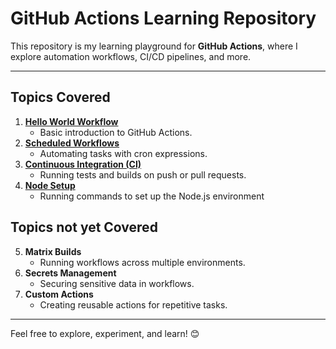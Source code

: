 
# **GitHub Actions Learning Repository**

This repository is my learning playground for **GitHub Actions**, where I explore automation workflows, CI/CD pipelines, and more.

---

## **Topics Covered**
1. [**Hello World Workflow**](.github/workflows/ci.yml)  
   - Basic introduction to GitHub Actions.
2. [**Scheduled Workflows**](.github/workflows/daily.yml)   
   - Automating tasks with cron expressions.
3. [**Continuous Integration (CI)**](.github/workflows/ci.yml)   
   - Running tests and builds on push or pull requests.
4. [**Node Setup**](.github/workflows/nodejs.yml)
   - Running commands to set up the Node.js environment

## **Topics not yet Covered**
5. **Matrix Builds**  
   - Running workflows across multiple environments.
6. **Secrets Management**  
   - Securing sensitive data in workflows.
7. **Custom Actions**  
   - Creating reusable actions for repetitive tasks.

---

Feel free to explore, experiment, and learn! 😊

